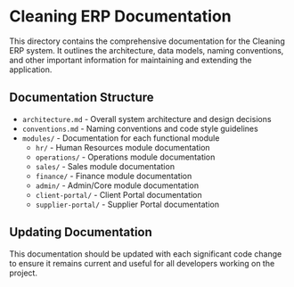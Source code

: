 # Cleaning ERP Documentation

This directory contains the comprehensive documentation for the Cleaning ERP system. It outlines the architecture, data models, naming conventions, and other important information for maintaining and extending the application.

## Documentation Structure

- `architecture.md` - Overall system architecture and design decisions
- `conventions.md` - Naming conventions and code style guidelines
- `modules/` - Documentation for each functional module
  - `hr/` - Human Resources module documentation
  - `operations/` - Operations module documentation
  - `sales/` - Sales module documentation
  - `finance/` - Finance module documentation
  - `admin/` - Admin/Core module documentation
  - `client-portal/` - Client Portal documentation
  - `supplier-portal/` - Supplier Portal documentation

## Updating Documentation

This documentation should be updated with each significant code change to ensure it remains current and useful for all developers working on the project.
